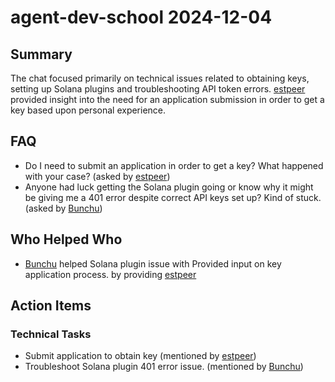 # agent-dev-school 2024-12-04

## Summary

The chat focused primarily on technical issues related to obtaining keys, setting up Solana plugins and troubleshooting API token errors. [estpeer](03:43) provided insight into the need for an application submission in order to get a key based upon personal experience.

## FAQ

- Do I need to submit an application in order to get a key? What happened with your case? (asked by [estpeer](03:43))
- Anyone had luck getting the Solana plugin going or know why it might be giving me a 401 error despite correct API keys set up? Kind of stuck. (asked by [Bunchu](11:59))

## Who Helped Who

- [Bunchu](11:59) helped Solana plugin issue with Provided input on key application process. by providing [estpeer](03:43)

## Action Items

### Technical Tasks

- Submit application to obtain key (mentioned by [estpeer](03:43))
- Troubleshoot Solana plugin 401 error issue. (mentioned by [Bunchu](11:59))
